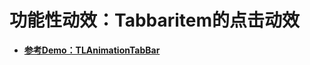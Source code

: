 # 功能性动效：Tabbaritem的点击动效

* [**参考Demo：TLAnimationTabBar**](https://github.com/295060456/TLAnimationTabBar)
